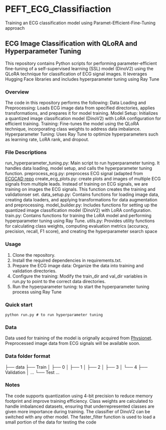 # PEFT_ECG_Classifiaction
Training an ECG classification model using Paramet-Efficient-Fine-Tuning approach

## ECG Image Classification with QLoRA and Hyperparameter Tuning
This repository contains Python scripts for performing parameter-efficient fine-tuning of a self-supervised learning (SSL) model (DinoV2) using the QLoRA technique for classification of ECG signal images. It leverages Hugging Face libraries and includes hyperparameter tuning using Ray Tune

### Overview
The code in this repository performs the following:
Data Loading and Preprocessing: Loads ECG image data from specified directories, applies transformations, and prepares it for model training.
Model Setup: Initializes a quantized image classification model (DinoV2) with LoRA configuration for efficient training.
Training: Fine-tunes the model using the QLoRA technique, incorporating class weights to address data imbalance.
Hyperparameter Tuning: Uses Ray Tune to optimize hyperparameters such as learning rate, LoRA rank, and dropout.

### File Descriptions
run_hyperparameter_tuning.py: Main script to run hyperparameter tuning. It handles data loading, model setup, and calls the hyperparameter tuning function.
preprocess_ecg.py: preprocess ECG signal (adapted from [ECGCAD repo]([https://pages.github.com/](https://github.com/MediaBrain-SJTU/ECGAD/tree/main))
create_ecg_plots.py: create plots and images of multiple ECG signals from multiple leads. Instead of training on ECG signals, we are training on images the ECG signals. This function creates the training and validationser set.
data_setup.py: Contains functions for loading image data, creating data loaders, and applying transformations for data augmentation and preprocessing.
model_builder.py: Includes functions for setting up the quantized image classification model (DinoV2) with LoRA configuration.
train.py: Contains functions for training the LoRA model and performing hyperparameter tuning using Ray Tune.
utils.py: Provides utility functions for calculating class weights, computing evaluation metrics (accuracy, precision, recall, F1 score), and creating the hyperparameter search space

### Usage
1. Clone the repository.
2. Install the required dependencies in requirements.txt.
3. Prepare the ECG image data: Organize the data into training and validation directories.
4. Configure the training: Modify the train_dir and val_dir variables in run.py to point to the correct data directories.
5. Run the hyperparameter tuning: to start the hyperparameter tuning process using Ray Tune

### Quick start
```
python run.py # to run hyperparameter tuning
```
### Data
Data used for training of the model is orignally acquired from [Physionet](https://physionet.org/content/ptb-xl/1.0.3/).
Preprocessed image data from ECG signals will be available soon. 

### Data folder format
├── data
   ├── Train
   │ ├── 0
   │ ├── 1
   │ ├── 2
   │ ├── 3
   │ └── 4
   ├── Validation
   │ ...
   └── Test
     ...


### Notes
The code supports quantization using 4-bit precision to reduce memory footprint and improve training efficiency.
Class weights are calculated to handle imbalanced datasets, ensuring that underrepresented classes are given more importance during training.
The classifier of DinoV2 can be switched with any other model.
The faster_filter function is used to load a small portion of the data for testing the code
